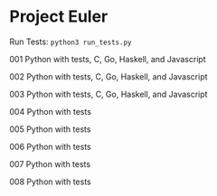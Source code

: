 # Project Euler

Run Tests: `python3 run_tests.py`

001
Python with tests, C, Go, Haskell, and Javascript

002
Python with tests, C, Go, Haskell, and Javascript

003
Python with tests, C, Go, Haskell, and Javascript

004
Python with tests

005
Python with tests

006
Python with tests

007
Python with tests

008
Python with tests
